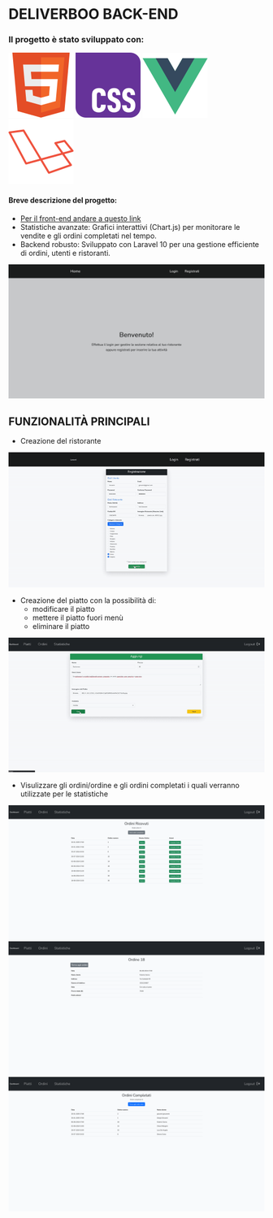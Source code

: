 # DELIVERBOO BACK-END
### Il progetto è stato sviluppato con:

<img src="/readmeImages/w3_html5-icon.svg"> <img src="/readmeImages/w3_css-icon.svg">
<img src="/readmeImages/vuejs-icon.svg"> <img src="/readmeImages/laravel-icon.svg">

#### Breve descrizione del progetto: 
- [Per il front-end andare a questo link](https://github.com/GiorgioDordo/deliveboo-front-end)
- Statistiche avanzate: Grafici interattivi (Chart.js) per monitorare le vendite e gli ordini completati nel tempo.
- Backend robusto: Sviluppato con Laravel 10 per una gestione efficiente di ordini, utenti e ristoranti.

![alt text](</readmeImages/home-back.png>)

## FUNZIONALITÀ PRINCIPALI
- Creazione del ristorante

![alt text](</readmeImages/creazioneRistorante.gif>)


- Creazione del piatto con la possibilità di:
  - modificare il piatto
  - mettere il piatto fuori menù
  - eliminare il piatto


![alt text](</readmeImages/creazionePiatto.gif>)


- Visulizzare gli ordini/ordine e gli ordini completati i quali verranno utilizzate per le statistiche


![alt text](</readmeImages/ordini.png>)
![alt text](</readmeImages/singoloOrdine.png>)
![alt text](</readmeImages/ordiniCompletati.png>)
